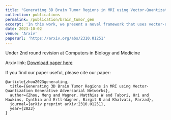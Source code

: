 ```yaml
---
title: "Generating 3D Brain Tumor Regions in MRI using Vector-Quantization Generative Adversarial Networks"
collection: publications
permalink: /publication/brain_tumor_gen 
excerpt: 'In this work, we present a novel framework that uses vector-quantization GAN and a transformer incorporating masked token modeling to generate high-resolution and diverse 3D brain tumor ROIs that can be directly used as augmented data for the classification of brain tumor ROI. We apply our method to two imbalanced datasets where we augment the minority class: (1) the Multimodal Brain Tumor Segmentation Challenge (BraTS) 2019 dataset to generate new low-grade glioma (LGG) ROIs to balance with high-grade glioma (HGG) class; (2) the internal pediatric LGG (pLGG) dataset tumor ROIs with BRAF V600E Mutation genetic marker to balance with BRAF Fusion genetic marker class. We show that the proposed method outperforms various baseline models in both qualitative and quantitative measurements.'
date: 2023-10-02
venue: 'Arxiv'
paperurl: 'https://arxiv.org/abs/2310.01251'
---
```


Under 2nd round revision at Computers in Biology and Medicine

Arxiv link:
[Download paper here](https://arxiv.org/pdf/2310.01251)


If you find our paper useful, please cite our paper:

```{bibtex}
@article{zhou2023generating,
  title={Generating 3D Brain Tumor Regions in MRI using Vector-Quantization Generative Adversarial Networks},
  author={Zhou, Meng and Wagner, Matthias W and Tabori, Uri and Hawkins, Cynthia and Ertl-Wagner, Birgit B and Khalvati, Farzad},
  journal={arXiv preprint arXiv:2310.01251},
  year={2023}
}
```